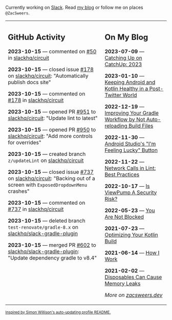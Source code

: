 Currently working on [Slack](https://slack.com/). Read [my blog](https://zacsweers.dev/) or follow me on places `@ZacSweers`.

<table><tr><td valign="top" width="60%">

## GitHub Activity
<!-- githubActivity starts -->
**2023-10-15** — commented on [#50](https://github.com/slackhq/circuit/issues/50#issuecomment-1763465205) in [slackhq/circuit](https://github.com/slackhq/circuit)

**2023-10-15** — closed issue [#178](https://github.com/slackhq/circuit/issues/178) on [slackhq/circuit](https://github.com/slackhq/circuit): "Automatically publish docs site"

**2023-10-15** — commented on [#178](https://github.com/slackhq/circuit/issues/178#issuecomment-1763464587) in [slackhq/circuit](https://github.com/slackhq/circuit)

**2023-10-15** — opened PR [#951](https://github.com/slackhq/circuit/pull/951) to [slackhq/circuit](https://github.com/slackhq/circuit): "Update lint to latest"

**2023-10-15** — opened PR [#950](https://github.com/slackhq/circuit/pull/950) to [slackhq/circuit](https://github.com/slackhq/circuit): "Add more controls for overrides"

**2023-10-15** — created branch `z/updateLint` on [slackhq/circuit](https://github.com/slackhq/circuit)

**2023-10-15** — closed issue [#737](https://github.com/slackhq/circuit/issues/737) on [slackhq/circuit](https://github.com/slackhq/circuit): "Backing out of a screen with `ExposedDropdownMenu` crashes"

**2023-10-15** — commented on [#737](https://github.com/slackhq/circuit/issues/737#issuecomment-1763464107) in [slackhq/circuit](https://github.com/slackhq/circuit)

**2023-10-15** — deleted branch `test-renovate/gradle-8.x` on [slackhq/slack-gradle-plugin](https://github.com/slackhq/slack-gradle-plugin)

**2023-10-15** — merged PR [#602](https://github.com/slackhq/slack-gradle-plugin/pull/602) to [slackhq/slack-gradle-plugin](https://github.com/slackhq/slack-gradle-plugin): "Update dependency gradle to v8.4"
<!-- githubActivity ends -->
</td><td valign="top" width="40%">

## On My Blog
<!-- blog starts -->
**2023-07-09** — [Catching Up on CatchUp: 2023](https://www.zacsweers.dev/catching-up-on-catchup-2023/)

**2023-01-10** — [Keeping Android and Kotlin Healthy in a Post-Twitter World](https://www.zacsweers.dev/keeping-android-healthy/)

**2022-12-19** — [Improving Your Gradle Workflow by Not Auto-reloading Build Files](https://www.zacsweers.dev/improving-your-workflow-by-not-auto-reloading-build-files/)

**2022-11-30** — [Android Studio's "I'm Feeling Lucky" Button](https://www.zacsweers.dev/android-studios-im-feeling-lucky-button/)

**2022-11-22** — [Network Calls in Lint: Best Practices](https://www.zacsweers.dev/network-calls-in-lint-best-practices/)

**2022-10-17** — [Is ViewPump A Security Risk?](https://www.zacsweers.dev/is-viewpump-a-security-risk/)

**2022-05-23** — [You Are Not Blocked](https://www.zacsweers.dev/you-are-not-blocked/)

**2021-07-23** — [Optimizing Your Kotlin Build](https://www.zacsweers.dev/optimizing-your-kotlin-build/)

**2021-06-14** — [How I Work](https://www.zacsweers.dev/how-i-work/)

**2021-02-02** — [Disposables Can Cause Memory Leaks](https://www.zacsweers.dev/disposables-can-cause-memory-leaks/)
<!-- blog ends -->
_More on [zacsweers.dev](https://zacsweers.dev/)_
</td></tr></table>

<sub><a href="https://simonwillison.net/2020/Jul/10/self-updating-profile-readme/">Inspired by Simon Willison's auto-updating profile README.</a></sub>